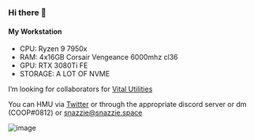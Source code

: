 ### Hi there 👋

#### My Workstation 
* CPU: Ryzen 9 7950x
* RAM: 4x16GB Corsair Vengeance 6000mhz cl36
* GPU: RTX 3080Ti FE
* STORAGE: A LOT OF NVME


I’m looking for collaborators for [Vital Utilities](https://github.com/Vital-Utilities)

You can HMU via [Twitter](https://twitter.com/ItsSnazzie) or through the appropriate discord server or dm (COOP#0812) or snazzie@snazzie.space




![image](https://user-images.githubusercontent.com/19627023/114002088-773b9380-9854-11eb-9082-b5020ca50602.png)
